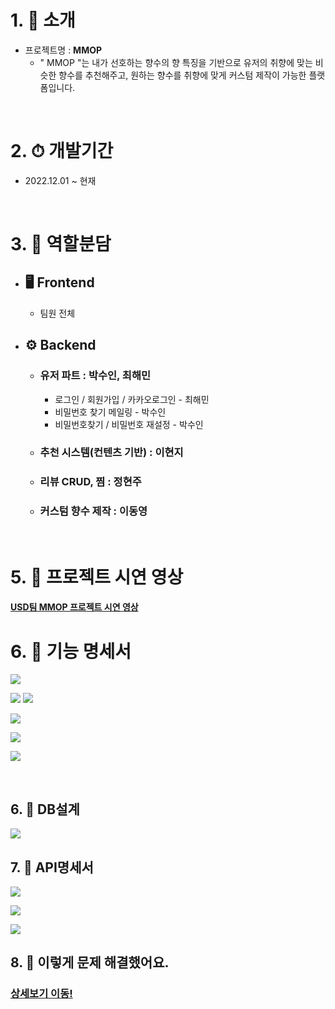 # 1. 👏 소개
- 프로젝트명 : **MMOP**
  - " MMOP "는 내가 선호하는 향수의 향 특징을 기반으로 유저의 취향에 맞는 비슷한 향수를 추천해주고, 원하는 향수를 취향에 맞게 커스텀 제작이 가능한 플랫폼입니다.

<br>

# 2. ⏱︎ 개발기간
- 2022.12.01 ~ 현재

<br>

# 3. 🦕 역할분담

- ## 🖥 Frontend
  - 팀원 전체

- ## ⚙ Backend 
  - ### **유저 파트 : 박수인, 최해민**
    - 로그인 / 회원가입 / 카카오로그인 - 최해민
    - 비밀번호 찾기 메일링 - 박수인
    - 비밀번호찾기 / 비밀번호 재설정 - 박수인

  - ### **추천 시스템(컨텐츠 기반) : 이현지**

  - ### **리뷰 CRUD, 찜 : 정현주**

  - ### **커스텀 향수 제작 : 이동영**


<br>

# 5. 🤗 프로젝트 시연 영상
#### <a href="https://youtu.be/zEkxhw_k4gM">USD팀 MMOP 프로젝트 시연 영상</a>

# 6. 📂 기능 명세서

![](https://velog.velcdn.com/images/haeminchoi2/post/4b113c63-3a34-4166-96be-04ff9370ebbc/image.png)

![](https://velog.velcdn.com/images/haeminchoi2/post/10b69ba7-1bb5-441e-a32a-498e1ba1dbd0/image.png)
![](https://velog.velcdn.com/images/haeminchoi2/post/e814c4ef-b792-4e00-a98a-990729d03938/image.png)

![](https://velog.velcdn.com/images/haeminchoi2/post/194a8ce4-8d06-4c2b-8a97-2f84853c7094/image.png)

![](https://velog.velcdn.com/images/haeminchoi2/post/5ce74b81-adbd-4a96-a103-aa8e291b3bf0/image.png)


![](https://velog.velcdn.com/images/haeminchoi2/post/477c8084-3946-46f0-b511-ff91cdf7d429/image.png)


<br>

## 6. 📗 DB설계
![](https://img1.daumcdn.net/thumb/R1280x0/?scode=mtistory2&fname=https%3A%2F%2Fblog.kakaocdn.net%2Fdn%2FbpBxWT%2FbtrTFJRH4yo%2FxKzYB76apQIZbk4fZtCtG1%2Fimg.png)


## 7. 📕 API명세서
![](https://img1.daumcdn.net/thumb/R1280x0/?scode=mtistory2&fname=https%3A%2F%2Fblog.kakaocdn.net%2Fdn%2Fb7TOqL%2FbtrTJMNnfYj%2F9VQmZ6Xxu0ODvXuShybJWK%2Fimg.png)

![](https://img1.daumcdn.net/thumb/R1280x0/?scode=mtistory2&fname=https%3A%2F%2Fblog.kakaocdn.net%2Fdn%2F9YPYa%2FbtrTFKJQPC8%2F11ukEokTmB8kDkcqemzax0%2Fimg.png)

![](https://img1.daumcdn.net/thumb/R1280x0/?scode=mtistory2&fname=https%3A%2F%2Fblog.kakaocdn.net%2Fdn%2F9cBfa%2FbtrTELvY0sY%2FITJFkPqItTmKtSNkYpqtI0%2Fimg.png)


## 8. 🍺 이렇게 문제 해결했어요.
### <a href="#">상세보기 이동!</a>